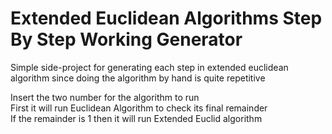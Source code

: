 # Extended Euclidean Algorithms Step By Step Working Generator

Simple side-project for generating each step in extended euclidean algorithm 
since doing the algorithm by hand is quite repetitive  

Insert the two number for the algorithm to run  
First it will run Euclidean Algorithm to check its final remainder  
If the remainder is 1 then it will run Extended Euclid algorithm  
